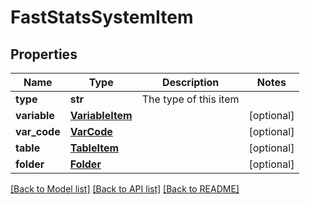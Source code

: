 # FastStatsSystemItem

## Properties
Name | Type | Description | Notes
------------ | ------------- | ------------- | -------------
**type** | **str** | The type of this item | 
**variable** | [**VariableItem**](VariableItem.md) |  | [optional] 
**var_code** | [**VarCode**](VarCode.md) |  | [optional] 
**table** | [**TableItem**](TableItem.md) |  | [optional] 
**folder** | [**Folder**](Folder.md) |  | [optional] 

[[Back to Model list]](../README.md#documentation-for-models) [[Back to API list]](../README.md#documentation-for-api-endpoints) [[Back to README]](../README.md)


